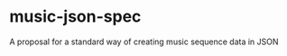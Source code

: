 music-json-spec
===============

A proposal for a standard way of creating music sequence data in JSON
